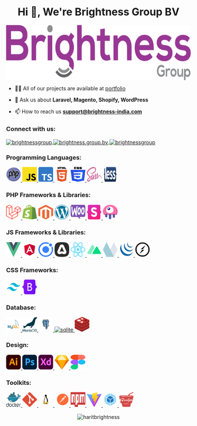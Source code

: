 <h1 align="center">Hi 👋, We're Brightness Group BV</h1>

<p align="center">
	<img align="center" src="https://raw.githubusercontent.com/brightness-group/.github/main/icons/brightness.svg" alt="brightness" height="150"/>
</p>

- 👨‍💻 All of our projects are available at [portfolio](https://brightness-group.com/en/portfolio)

- 💬 Ask us about **Laravel, Magento, Shopify, WordPress**

- 📫 How to reach us **support@brightness-india.com**

<h3 align="left">Connect with us:</h3>
<p align="left">
	<a href="https://www.linkedin.com/company/brightnessgroup/" target="blank">
		<img align="center" src="https://raw.githubusercontent.com/rahuldkjain/github-profile-readme-generator/master/src/images/icons/Social/linked-in-alt.svg" alt="brightnessgroup" height="30" width="40" />
	</a>
	<a href="https://fb.com/brightness.group.bv" target="blank">
		<img align="center" src="https://raw.githubusercontent.com/rahuldkjain/github-profile-readme-generator/master/src/images/icons/Social/facebook.svg" alt="brightness.group.bv" height="30" width="40" />
	</a>
	<a href="https://dribbble.com/brightnessgroup" target="blank">
		<img align="center" src="https://raw.githubusercontent.com/rahuldkjain/github-profile-readme-generator/master/src/images/icons/Social/dribbble.svg" alt="brightnessgroup" height="30" width="40" />
	</a>
</p>

<h3 align="left">Programming Languages:</h3>
<p align="left">
	<a href="https://www.php.net" target="_blank" rel="noreferrer">
		<img src="https://raw.githubusercontent.com/brightness-group/.github/main/icons/php.svg" alt="php" width="40" height="40"/>
	</a>
	<a href="https://developer.mozilla.org/en-US/docs/Web/JavaScript" target="_blank" rel="noreferrer">
		<img src="https://raw.githubusercontent.com/brightness-group/.github/main/icons/javascript.svg" alt="javascript" width="40" height="40"/>
	</a>
	<a href="https://www.typescriptlang.org/" target="_blank" rel="noreferrer">
		<img src="https://raw.githubusercontent.com/brightness-group/.github/main/icons/typescript.svg" alt="typescript" width="40" height="40"/>
	</a>
	<a href="https://www.w3.org/html/" target="_blank" rel="noreferrer">
		<img src="https://raw.githubusercontent.com/brightness-group/.github/main/icons/html.svg" alt="html5" width="40" height="40"/>
	</a>
	<a href="https://www.w3schools.com/css/" target="_blank" rel="noreferrer">
		<img src="https://raw.githubusercontent.com/brightness-group/.github/main/icons/css.svg" alt="css3" width="40" height="40"/>
	</a>
	<a href="https://sass-lang.com" target="_blank" rel="noreferrer">
		<img src="https://raw.githubusercontent.com/brightness-group/.github/main/icons/sass.svg" alt="sass" width="40" height="40"/>
	</a>
	<a href="https://lesscss.org" target="_blank" rel="noreferrer">
		<img src="https://raw.githubusercontent.com/brightness-group/.github/main/icons/less.svg" alt="less" width="40" height="40"/>
	</a>
</p>

<h3 align="left">PHP Frameworks & Libraries:</h3>
<p>
	<a href="https://laravel.com/" target="_blank" rel="noreferrer">
		<img src="https://raw.githubusercontent.com/brightness-group/.github/main/icons/laravel.svg" alt="laravel" width="40" height="40"/>
	</a>
	<a href="https://shopify.com/" target="_blank" rel="noreferrer">
		<img src="https://raw.githubusercontent.com/brightness-group/.github/main/icons/shopify.svg" alt="shopify" width="40" height="40"/>
	</a>
	<a href="https://magento.com/" target="_blank" rel="noreferrer">
		<img src="https://raw.githubusercontent.com/brightness-group/.github/main/icons/magento.svg" alt="magento" width="40" height="40"/>
	</a>
	<a href="https://wordpress.org/" target="_blank" rel="noreferrer">
		<img src="https://raw.githubusercontent.com/brightness-group/.github/main/icons/wordpress.svg" alt="wordpress" width="40" height="40"/>
	</a>
	<a href="https://woocommerce.com/" target="_blank" rel="noreferrer">
		<img src="https://raw.githubusercontent.com/brightness-group/.github/main/icons/woocommerce.svg" alt="woocommerce" width="40" height="40"/>
	</a>
	<a href="https://statamic.com/" target="_blank" rel="noreferrer">
		<img src="https://raw.githubusercontent.com/brightness-group/.github/main/icons/statamic.svg" alt="statamic" width="40" height="40"/>
	</a>
	<a href="https://laravel-livewire.com/" target="_blank" rel="noreferrer">
		<img src="https://raw.githubusercontent.com/brightness-group/.github/main/icons/livewire.svg" alt="livewire" width="40" height="40"/>
	</a>
</p>

<h3 align="left">JS Frameworks & Libraries:</h3>
<p>
	<a href="https://vuejs.org/" target="_blank" rel="noreferrer">
		<img src="https://raw.githubusercontent.com/brightness-group/.github/main/icons/vuejs.svg" alt="vuejs" width="40" height="40"/>
	</a>
	<a href="https://angular.io" target="_blank" rel="noreferrer">
		<img src="https://raw.githubusercontent.com/brightness-group/.github/main/icons/angular.svg" alt="angular" width="40" height="40"/>
	</a>
	<a href="https://ionicframework.com" target="_blank" rel="noreferrer">
		<img src="https://raw.githubusercontent.com/brightness-group/.github/main/icons/ionic.svg" alt="ionic" width="40" height="40"/>
	</a>
	<a href="https://adonisjs.com/" target="_blank" rel="noreferrer">
		<img src="https://raw.githubusercontent.com/brightness-group/.github/main/icons/adonisjs.svg" alt="adonisjs" width="40" height="40"/>
	</a>
	<a href="https://reactjs.org" target="_blank" rel="noreferrer">
		<img src="https://raw.githubusercontent.com/brightness-group/.github/main/icons/react.svg" alt="reactjs" width="40" height="40"/>
	</a>
	<a href="https://nuxtjs.org/" target="_blank" rel="noreferrer">
		<img src="https://raw.githubusercontent.com/brightness-group/.github/main/icons/nuxt.svg" alt="nuxtjs" width="40" height="40"/>
	</a>
	<a href="https://alpinejs.dev/" target="_blank" rel="noreferrer">
		<img src="https://raw.githubusercontent.com/brightness-group/.github/main/icons/alpinejs.svg" alt="alpinejs" width="40" height="40"/>
	</a>
	<a href="https://jquery.com/" target="_blank" rel="noreferrer">
		<img src="https://raw.githubusercontent.com/brightness-group/.github/main/icons/jquery.svg" alt="jquery" width="40" height="40"/>
	</a>
	<a href="https://socket.io/" target="_blank" rel="noreferrer">
		<img src="https://raw.githubusercontent.com/brightness-group/.github/main/icons/socketio.svg" alt="socket.io" width="40" height="40"/>
	</a>
</p>

<h3 align="left">CSS Frameworks:</h3>
<p>
	<a href="https://tailwindcss.com/" target="_blank" rel="noreferrer">
		<img src="https://raw.githubusercontent.com/brightness-group/.github/main/icons/tailwind.svg" alt="tailwind" width="40" height="40"/>
	</a>
	<a href="https://getbootstrap.com" target="_blank" rel="noreferrer">
		<img src="https://raw.githubusercontent.com/brightness-group/.github/main/icons/bootstrap.svg" alt="bootstrap" width="40" height="40"/>
	</a>
</p>

<h3 align="left">Database:</h3>
<p>
	<a href="https://www.mysql.com/" target="_blank" rel="noreferrer">
		<img src="https://raw.githubusercontent.com/brightness-group/.github/main/icons/mysql.svg" alt="mysql" width="40" height="40"/>
	</a>
	<a href="https://mariadb.org/" target="_blank" rel="noreferrer">
		<img src="https://raw.githubusercontent.com/brightness-group/.github/main/icons/mariadb.svg" alt="mariadb" width="40" height="40"/>
	</a>
	<a href="https://www.postgresql.org" target="_blank" rel="noreferrer">
		<img src="https://raw.githubusercontent.com/brightness-group/.github/main/icons/postgresql.svg" alt="postgresql" width="40" height="40"/>
	</a>
	<a href="https://www.sqlite.org/" target="_blank" rel="noreferrer">
		<img src="https://raw.githubusercontent.com/brightness-group/.github/main/icons/sqlite.svg" alt="sqlite" width="40" height="40"/>
	</a>
	<a href="https://redis.io" target="_blank" rel="noreferrer">
		<img src="https://raw.githubusercontent.com/brightness-group/.github/main/icons/redis.svg" alt="redis" width="40" height="40"/>
	</a>
</p>


<h3 align="left">Design:</h3>
<p>
	<a href="https://www.adobe.com/in/products/illustrator.html" target="_blank" rel="noreferrer">
		<img src="https://raw.githubusercontent.com/brightness-group/.github/main/icons/illustrator.svg" alt="illustrator" width="40" height="40"/>
	</a>
	<a href="https://www.photoshop.com/en" target="_blank" rel="noreferrer">
		<img src="https://raw.githubusercontent.com/brightness-group/.github/main/icons/photoshop.svg" alt="photoshop" width="40" height="40"/>
	</a>
	<a href="https://www.adobe.com/products/xd.html" target="_blank" rel="noreferrer">
		<img src="https://raw.githubusercontent.com/brightness-group/.github/main/icons/xd.svg" alt="xd" width="40" height="40"/>
	</a>
	<a href="https://www.sketch.com/" target="_blank" rel="noreferrer">
		<img src="https://raw.githubusercontent.com/brightness-group/.github/main/icons/sketch.svg" alt="sketch" width="40" height="40"/>
	</a>
	<a href="https://www.figma.com/" target="_blank" rel="noreferrer">
		<img src="https://raw.githubusercontent.com/brightness-group/.github/main/icons/figma.svg" alt="figma" width="40" height="40"/>
	</a>
</p>

<h3 align="left">Toolkits:</h3>
<p>
	<a href="https://www.docker.com/" target="_blank" rel="noreferrer">
		<img src="https://raw.githubusercontent.com/brightness-group/.github/main/icons/docker.svg" alt="docker" width="40" height="40"/>
	</a>
	<a href="https://git-scm.com/" target="_blank" rel="noreferrer">
		<img src="https://raw.githubusercontent.com/brightness-group/.github/main/icons/git.svg" alt="git" width="40" height="40"/>
	</a>
	<a href="https://www.linux.org/" target="_blank" rel="noreferrer">
		<img src="https://raw.githubusercontent.com/brightness-group/.github/main/icons/linux.svg" alt="linux" width="40" height="40"/>
	</a>
	<a href="https://postman.com" target="_blank" rel="noreferrer">
		<img src="https://raw.githubusercontent.com/brightness-group/.github/main/icons/postman.svg" alt="postman" width="40" height="40"/>
	</a>
	<a href="https://www.npmjs.com/" target="_blank" rel="noreferrer">
		<img src="https://raw.githubusercontent.com/brightness-group/.github/main/icons/npm.svg" alt="npm" width="40" height="40"/>
	</a>
	<a href="https://vitejs.dev/" target="_blank" rel="noreferrer">
		<img src="https://raw.githubusercontent.com/brightness-group/.github/main/icons/vitejs.svg" alt="vitejs" width="40" height="40"/>
	</a>
	<a href="https://webpack.js.org" target="_blank" rel="noreferrer">
		<img src="https://raw.githubusercontent.com/brightness-group/.github/main/icons/webpack.svg" alt="webpack" width="40" height="40"/>
	</a>
	<a href="https://gulpjs.com/" target="_blank" rel="noreferrer">
		<img src="https://raw.githubusercontent.com/brightness-group/.github/main/icons/gulp.svg" alt="gulp" width="40" height="40"/>
	</a>
</p>

<p align="center">
	<img align="center" src="https://github-readme-stats.vercel.app/api/top-langs?username=haritbrightness&show_icons=true&locale=en&layout=compact&langs_count=10&theme=radical&hide=shell,vcl" alt="haritbrightness" />
</p>

